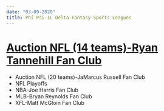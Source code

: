 ```yaml
---
date: "03-09-2020"
title: Phi Psi-IL Delta Fantasy Sports Leagues
---
```


# [Auction NFL (14 teams)-Ryan Tannehill Fan Club](./main-page.html)
* Auction NFL (20 teams)-JaMarcus Russell Fan Club
* NFL Playoffs
* NBA-Joe Harris Fan Club
* MLB-Bryan Reynolds Fan Club
* XFL-Matt McGloin Fan Club
